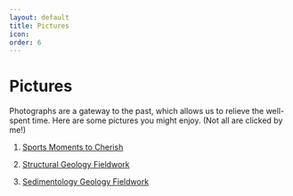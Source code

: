 ```yaml
---
layout: default
title: Pictures
icon: 
order: 6
---
```


<head>
    <link rel="stylesheet" href="../academicons-1.9.4/css/academicons.css"/>
    <link rel="stylesheet" href="../assets/css/tempCSS.css"/>    
</head>


# Pictures
Photographs are a gateway to the past, which allows us to relieve the well-spent time. Here are some pictures you might enjoy. (Not all are clicked by me!)


 1. [Sports Moments to Cherish](../pictures_sports.html)

 2. [Structural Geology Fieldwork](../pictures_StrucFieldwork.html)

 2. [Sedimentology Geology Fieldwork](../pictures_SediFieldwork.html)




